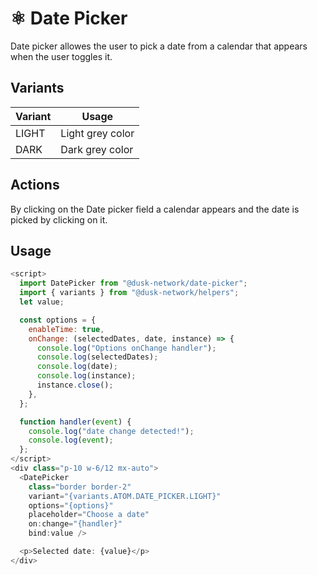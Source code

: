 # ⚛️ Date Picker

Date picker allowes the user to pick a date from a calendar that appears when the user toggles it.

## Variants

| Variant  | Usage            |
| -------- | ---------------- |
| LIGHT    | Light grey color |
| DARK     | Dark grey color  |

## Actions

By clicking on the Date picker field a calendar appears and the date is picked by clicking on it.

## Usage

```js
<script>
  import DatePicker from "@dusk-network/date-picker";
  import { variants } from "@dusk-network/helpers";
  let value;

  const options = {
    enableTime: true,
    onChange: (selectedDates, date, instance) => {
      console.log("Options onChange handler");
      console.log(selectedDates);
      console.log(date);
      console.log(instance);
      instance.close();
    },
  };

  function handler(event) {
    console.log("date change detected!");
    console.log(event);
  };
</script>
<div class="p-10 w-6/12 mx-auto">
  <DatePicker
    class="border border-2"
    variant="{variants.ATOM.DATE_PICKER.LIGHT}"
    options="{options}"
    placeholder="Choose a date"
    on:change="{handler}"
    bind:value />

  <p>Selected date: {value}</p>
</div>
```
